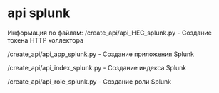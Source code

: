 # api splunk
 
Информация по файлам:
/create_api/api_HEC_splunk.py - Создание токена HTTP коллектора


/create_api/api_app_splunk.py - Создание приложения Splunk


/create_api/api_index_splunk.py - Создание индекса Splunk



/create_api/api_role_splunk.py - Создание роли Splunk
 
